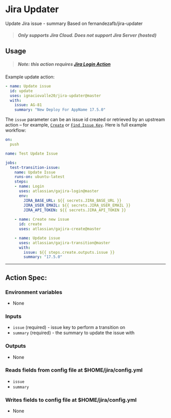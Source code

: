 # Jira Updater
Update Jira issue - summary 
Based on fernandezafb/jira-updater


> ##### Only supports Jira Cloud. Does not support Jira Server (hosted)

## Usage

> ##### Note: this action requires [Jira Login Action](https://github.com/marketplace/actions/jira-login)

Example update action:

```yaml
- name: Update issue
  id: update
  uses: ignaciovalle20/jira-updater@master
  with:
    issue: AG-81
    summary: "New Deploy For AppName 17.5.0"
```

The `issue` parameter can be an issue id created or retrieved by an upstream action – for example, [`Create`](https://github.com/marketplace/actions/jira-create) or [`Find Issue Key`](https://github.com/marketplace/actions/jira-find). Here is full example workflow:

```yaml
on:
  push

name: Test Update Issue

jobs:
  test-transition-issue:
    name: Update Issue
    runs-on: ubuntu-latest
    steps:
    - name: Login
      uses: atlassian/gajira-login@master
      env:
        JIRA_BASE_URL: ${{ secrets.JIRA_BASE_URL }}
        JIRA_USER_EMAIL: ${{ secrets.JIRA_USER_EMAIL }}
        JIRA_API_TOKEN: ${{ secrets.JIRA_API_TOKEN }}
        
    - name: Create new issue
      id: create
      uses: atlassian/gajira-create@master

    - name: Update issue
      uses: atlassian/gajira-transition@master
      with:
        issue: ${{ steps.create.outputs.issue }}
        summary: "17.5.0"
```
----
## Action Spec:

### Environment variables
- None

### Inputs
- `issue` (required) - issue key to perform a transition on
- `summary` (required) - the summary to update the issue with

### Outputs
- None

### Reads fields from config file at $HOME/jira/config.yml
- `issue`
- `summary`

### Writes fields to config file at $HOME/jira/config.yml
- None